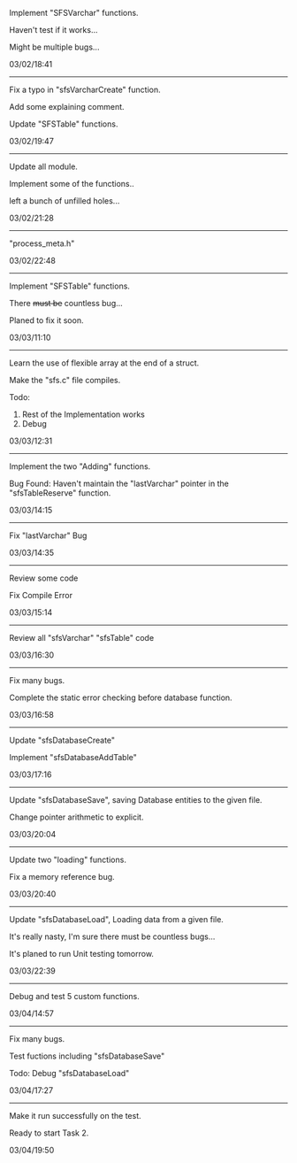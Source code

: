 Implement "SFSVarchar" functions.

Haven't test if it works...

Might be multiple bugs...

03/02/18:41

---

Fix a typo in "sfsVarcharCreate" function.

Add some explaining comment.

Update "SFSTable" functions.

03/02/19:47

---

Update all module.

Implement some of the functions..

left a bunch of unfilled holes...

03/02/21:28

----

"process_meta.h"

03/02/22:48

---

Implement "SFSTable" functions.

There ~~must be~~ countless bug...

Planed to fix it soon.

03/03/11:10

---

Learn the use of flexible array at the end of a struct.

Make the "sfs.c" file compiles.

Todo: 

1. Rest of the Implementation works
2. Debug

03/03/12:31

---

Implement the two "Adding" functions.

Bug Found: Haven't maintain the "lastVarchar" pointer in the "sfsTableReserve" function.

03/03/14:15  

---

Fix "lastVarchar" Bug

03/03/14:35

---

Review some code

Fix Compile Error

03/03/15:14

---

Review all "sfsVarchar" "sfsTable" code

03/03/16:30

---

Fix many bugs.

Complete the static error checking before database function.

03/03/16:58

---

Update "sfsDatabaseCreate"

Implement "sfsDatabaseAddTable"

03/03/17:16

---

Update "sfsDatabaseSave", saving Database entities to the given file.

Change pointer arithmetic to explicit.

03/03/20:04

---

Update two "loading" functions.

Fix a memory reference bug.

03/03/20:40

---

Update "sfsDatabaseLoad", Loading data from a given file.

It's really nasty, I'm sure there must be countless bugs...



It's planed to run Unit testing tomorrow.

03/03/22:39

---

Debug and test 5 custom functions.

03/04/14:57

---

Fix many bugs.

Test fuctions including "sfsDatabaseSave"

Todo: Debug "sfsDatabaseLoad"

03/04/17:27

---

Make it run successfully on the test.

Ready to start Task 2.

03/04/19:50